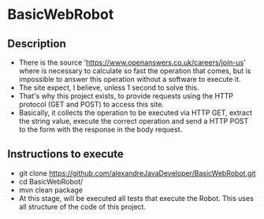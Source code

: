 # BasicWebRobot

## Description
- There is the source 'https://www.openanswers.co.uk/careers/join-us' where is necessary to calculate so fast the operation that comes, but is impossible to answer this operation without a software to execute it.
- The site expect, I believe, unless 1 second to solve this.
- That's why this project exists, to provide requests using the HTTP protocol (GET and POST) to access this site.
- Basically, it collects the operation to be executed via HTTP GET, extract the string value, execute the correct operation  and send a HTTP POST to the form with the response in the body request.

## Instructions to execute
- git clone https://github.com/alexandreJavaDeveloper/BasicWebRobot.git
- cd BasicWebRobot/
- mvn clean package
- At this stage, will be executed all tests that execute the Robot. This uses all structure of the code of this project.